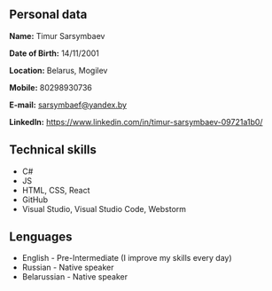 ## Personal data

**Name:** Timur Sarsymbaev

**Date of Birth:** 14/11/2001

**Location:** Belarus, Mogilev

**Mobile:** 80298930736

**E-mail:** sarsymbaef@yandex.by

**LinkedIn:** https://www.linkedin.com/in/timur-sarsymbaev-09721a1b0/


## Technical skills
* C#
* JS
* HTML, CSS, React
* GitHub
* Visual Studio, Visual Studio Code, Webstorm


## Lenguages
* English - Pre-Intermediate (I improve my skills every day)
* Russian - Native speaker
* Belarussian - Native speaker

